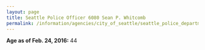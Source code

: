 ```yaml
---
layout: page
title: Seattle Police Officer 6080 Sean P. Whitcomb
permalink: /information/agencies/city_of_seattle/seattle_police_department/copbook/6080/
---
```


**Age as of Feb. 24, 2016:** 44
